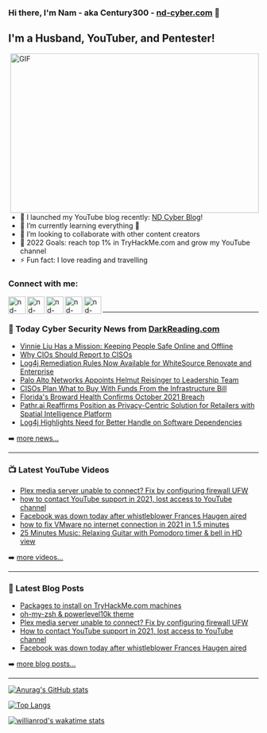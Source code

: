 ### Hi there, I'm Nam - aka Century300 - [nd-cyber.com][website] 👋 

## I'm a Husband, YouTuber, and Pentester!
 <img align="right" alt="GIF" src="https://user-images.githubusercontent.com/67885281/148101907-25ca9cb2-af05-4dbd-85ad-3633bdd04027.gif" width="500" height="320" />

- 🔭 I launched my YouTube blog recently: [ND Cyber Blog][youtube]!
- 🌱 I’m currently learning everything 🤣
- 👯 I’m looking to collaborate with other content creators
- 🥅 2022 Goals: reach top 1% in TryHackMe.com and grow my YouTube channel
- ⚡ Fun fact: I love reading and travelling


### Connect with me:

[<img align="left" alt="nd-cyber.com" width="35px" src="https://www.svgrepo.com/show/46221/globe.svg" />][website]
[<img align="left" alt="nd-cyber | Twitter" width="35px" src="https://www.svgrepo.com/show/157815/twitter.svg" />][twitter]
[<img align="left" alt="nd-cyber | Facebook" width="35px" src="https://www.svgrepo.com/show/138943/facebook.svg" />][facebook]
[<img align="left" alt="nd-cyber | Patreon" width="35px" src="https://www.svgrepo.com/show/331529/patreon-v2.svg" />][patreon]
[<img align="left" alt="nd-cyber | YouTube" width="35px" src="https://www.svgrepo.com/show/95009/youtube.svg" />][youtube]

<br />

---
### 📰 Today Cyber Security News from [DarkReading.com](https://DarkReading.com)

<!-- DARKREADING:START -->
- [Vinnie Liu Has a Mission: Keeping People Safe Online and Offline](https://www.darkreading.com/edge-articles/vinnie-liu-has-a-mission-keeping-people-safe-online-and-offline)
- [Why CIOs Should Report to CISOs](https://www.darkreading.com/careers-and-people/why-cios-should-be-reporting-to-cisos)
- [Log4j Remediation Rules Now Available for WhiteSource Renovate and Enterprise](https://www.darkreading.com/attacks-breaches/log4j-remediation-rules-now-available-for-whitesource-renovate-and-enterprise)
- [Palo Alto Networks Appoints Helmut Reisinger to Leadership Team](https://www.darkreading.com/cloud/palo-alto-networks-appoints-helmut-reisinger-to-leadership-team)
- [CISOs Plan What to Buy With Funds From the Infrastructure Bill](https://www.darkreading.com/dr-tech/cisos-plan-what-to-buy-with-funds-from-the-infrastructure-bill)
- [Florida&#39;s Broward Health Confirms October 2021 Breach](https://www.darkreading.com/attacks-breaches/florida-s-broward-health-confirms-october-2021-breach)
- [Pathr.ai Reaffirms Position as Privacy-Centric Solution for Retailers with Spatial Intelligence Platform](https://www.darkreading.com/privacy/pathr-ai-reaffirms-position-as-privacy-centric-solution-for-retailers-with-spatial-intelligence-platform-)
- [Log4j Highlights Need for Better Handle on Software Dependencies](https://www.darkreading.com/application-security/log4j-highlights-need-for-better-handle-on-software-dependencies)
<!-- DARKREADING:END -->

➡️ [more news...](https://www.darkreading.com/)

---
### 📺 Latest YouTube Videos

<!-- YOUTUBE:START -->
- [Plex media server unable to connect? Fix by configuring firewall UFW](https://www.youtube.com/watch?v=-UTHUouiSVQ)
- [how to contact YouTube support in 2021, lost access to YouTube channel](https://www.youtube.com/watch?v=dQu735Nmp14)
- [Facebook was down today after whistleblower Frances Haugen aired](https://www.youtube.com/watch?v=fKoa-SPk9FM)
- [how to fix VMware no internet connection in 2021 in 1.5 minutes](https://www.youtube.com/watch?v=7UwhtDtHgOc)
- [25 Minutes Music: Relaxing Guitar with Pomodoro timer &amp; bell in HD view](https://www.youtube.com/watch?v=Wq8ZsjbbypE)
<!-- YOUTUBE:END -->

➡️ [more videos...](https://www.youtube.com/channel/UCVsmmOPP9L42oTOlpYtojGQ/featured)

---
### 📕 Latest Blog Posts

<!-- BLOG-POST-LIST:START -->
- [Packages to install on TryHackMe.com machines](https://nd-cyber.com/packages-to-install-on-tryhackme-com-machines)
- [oh-my-zsh &amp; powerlevel10k theme](https://nd-cyber.com/oh-my-zsh-powerlevel10k-theme)
- [Plex media server unable to connect? Fix by configuring firewall UFW](https://nd-cyber.com/plex-media-server-unable-to-connect-fix-by-configuring-firewall-ufw)
- [How to contact YouTube support in 2021, lost access to YouTube channel](https://nd-cyber.com/how-to-contact-youtube-support-in-2021-lost-access-to-youtube-channel)
- [Facebook was down today after whistleblower Frances Haugen aired](https://nd-cyber.com/facebook-was-down-today-after-whistleblower-frances-haugen-aired)
<!-- BLOG-POST-LIST:END -->

➡️ [more blog posts...](https://nd-cyber.com/blog)

---
[![Anurag's GitHub stats](https://github-readme-stats.vercel.app/api?username=Century300&show_icons=true&theme=radical&count_private=true&hide=prs,issues,contribs)](https://github.com/anuraghazra/github-readme-stats)

[![Top Langs](https://github-readme-stats.vercel.app/api/top-langs/?username=Century300&langs_count=10&layout=compact&theme=radical)](https://github.com/anuraghazra/github-readme-stats)

[![willianrod's wakatime stats](https://github-readme-stats.vercel.app/api/wakatime?username=Century300&theme=radical)](https://github.com/anuraghazra/github-readme-stats)

[website]: https://nd-cyber.com
[twitter]: https://twitter.com/nd_cybersec
[youtube]: https://www.youtube.com/channel/UCVsmmOPP9L42oTOlpYtojGQ
[facebook]: https://www.facebook.com/ndcyber
[patreon]: https://www.patreon.com/NDcyber
